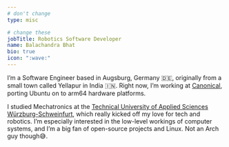 ```yaml
---
# don't change
type: misc

# change these
jobTitle: Robotics Software Developer
name: Balachandra Bhat
bio: true
icon: ":wave:"
---
```


I’m a Software Engineer based in Augsburg, Germany :de:, originally from a small town called Yellapur in India :india:. Right now, I’m working at [Canonical](https://canonical.com/), porting Ubuntu on to arm64 hardware platforms.

I studied Mechatronics at the [Technical University of Applied Sciences Würzburg-Schweinfurt](https://www.thws.de/), which really kicked off my love for tech and robotics. I’m especially interested in the low-level workings of computer systems, and I’m a big fan of open-source projects and Linux. Not an Arch guy though😅.



